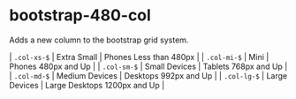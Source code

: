 # bootstrap-480-col

Adds a new column to the bootstrap grid system.

| `.col-xs-$` | Extra Small | Phones Less than 480px |
| `.col-mi-$` | Mini | Phones 480px and Up |
| `.col-sm-$` | Small Devices | Tablets 768px and Up |
| `.col-md-$` | Medium Devices | Desktops 992px and Up |
| `.col-lg-$` | Large Devices | Large Desktops 1200px and Up |
